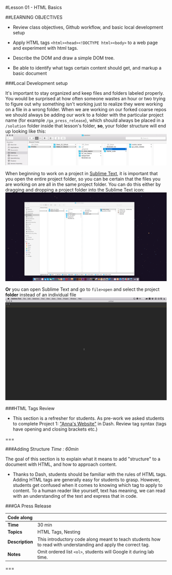 #Lesson 01 - HTML Basics

##LEARNING OBJECTIVES

* Review class objectives, Github workflow, and basic local development setup

*	Apply HTML tags ```<html><head><!DOCTYPE html><body>``` to a web page and experiment with html tags.

*	Describe the DOM and draw a simple DOM tree.

*	Be able to identify what tags certain content should get, and markup a basic document

###Local Development setup

It's important to stay organized and keep files and folders labeled properly. You would be surprised at how often someone wastes an hour or two trying to figure out why something isn't working just to realize they were working on a file in a wrong folder. When we are working on our forked coarse repos we should always be adding our work to a folder with the particular project name (for example `/ga_press_release`), which should always be placed in a `/solution` folder inside that lesson's folder, **so**, your folder structure will end up looking like this:
![folder structure](folder-structure.png)

When beginning to work on a project in [Sublime Text](http://www.sublimetext.com/3), it is important that you open the entire project folder, so you can be certain that the files you are working on are all in the same project folder. You can do this either by dragging and dropping a project folder into the Sublime Text icon:
![opening a folder in sublime text](stfolder1.gif)

**Or** you can open Sublime Text and go to `file>open` and select the project **folder** instead of an individual file
![opening a folder in sublime text](stfolder2.gif)

###HTML Tags Review

 *	This section is a refresher for students. As pre-work we asked students to complete Project 1: ["Anna's Website"](https://dash.generalassemb.ly/projects/annas-website-1) in Dash. Review tag syntax (tags have opening and closing brackets etc.) 

===
 
 
###Adding Structure
_Time : 60min_

The goal of this section is to explain what it means to add "structure" to a document with HTML, and how to approach content. 

*	Thanks to Dash, students should be familiar with the rules of HTML tags. Adding HTML tags are generally easy for students to grasp. However, students get confused when it comes to knowing which tag to apply to content. To a human reader like yourself, text has meaning, we can read with an understanding of the text and express that in code. 


###GA Press Release

| Code along | |
| :------------- |:-------------|
| __Time__ | 30 min| 
| __Topics__ | HTML Tags, Nesting| 
| __Description__| This introductory code along meant to teach students how to read with understanding and apply the correct tag.|   
| __Notes__| Omit ordered list ```<ol>```, students will Google it during lab time.|  

===